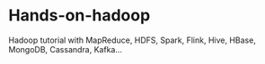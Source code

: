 # Hands-on-hadoop
Hadoop tutorial with MapReduce, HDFS, Spark, Flink, Hive, HBase, MongoDB, Cassandra, Kafka...
